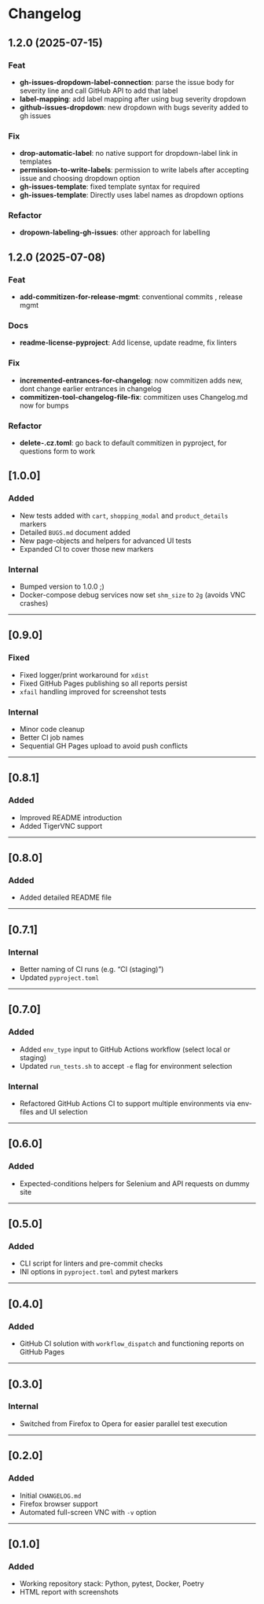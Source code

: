 # Changelog


## 1.2.0 (2025-07-15)

### Feat

- **gh-issues-dropdown-label-connection**: parse the issue body for severity line and call GitHub API to add that label
- **label-mapping**: add label mapping after using bug severity dropdown
- **github-issues-dropdown**: new dropdown with bugs severity added to gh issues

### Fix

- **drop-automatic-label**: no native support for dropdown-label link in templates
- **permission-to-write-labels**: permission to write labels after accepting issue and choosing dropdown option
- **gh-issues-template**: fixed template syntax for required
- **gh-issues-template**: Directly uses label names as dropdown options

### Refactor

- **dropown-labeling-gh-issues**: other approach for labelling

## 1.2.0 (2025-07-08)

### Feat

- **add-commitizen-for-release-mgmt**: conventional commits , release mgmt

### Docs
- **readme-license-pyproject**: Add license, update readme, fix linters

### Fix
- **incremented-entrances-for-changelog**: now commitizen adds new, dont change earlier entrances in changelog
- **commitizen-tool-changelog-file-fix**: commitizen uses Changelog.md now for bumps

### Refactor

- **delete-.cz.toml**: go back to default commitizen in pyproject, for questions form to work

## [1.0.0]

### Added
- New tests added with `cart`, `shopping_modal` and `product_details` markers  
- Detailed `BUGS.md` document added  
- New page-objects and helpers for advanced UI tests  
- Expanded CI to cover those new markers

### Internal
- Bumped version to 1.0.0 ;)  
- Docker-compose debug services now set `shm_size` to `2g` (avoids VNC crashes)  

---

## [0.9.0]

### Fixed
- Fixed logger/print workaround for `xdist`  
- Fixed GitHub Pages publishing so all reports persist  
- `xfail` handling improved for screenshot tests

### Internal
- Minor code cleanup  
- Better CI job names  
- Sequential GH Pages upload to avoid push conflicts

---

## [0.8.1]

### Added
- Improved README introduction  
- Added TigerVNC support

---

## [0.8.0]

### Added
- Added detailed README file

---

## [0.7.1]

### Internal
- Better naming of CI runs (e.g. “CI (staging)”)  
- Updated `pyproject.toml`

---

## [0.7.0]

### Added
- Added `env_type` input to GitHub Actions workflow (select local or staging)  
- Updated `run_tests.sh` to accept `-e` flag for environment selection

### Internal
- Refactored GitHub Actions CI to support multiple environments via env-files and UI selection

---

## [0.6.0]

### Added
- Expected-conditions helpers for Selenium and API requests on dummy site

---

## [0.5.0]

### Added
- CLI script for linters and pre-commit checks  
- INI options in `pyproject.toml` and pytest markers

---

## [0.4.0]

### Added
- GitHub CI solution with `workflow_dispatch` and functioning reports on GitHub Pages

---

## [0.3.0]

### Internal
- Switched from Firefox to Opera for easier parallel test execution

---

## [0.2.0]

### Added
- Initial `CHANGELOG.md`  
- Firefox browser support  
- Automated full-screen VNC with `-v` option

---

## [0.1.0]

### Added
- Working repository stack: Python, pytest, Docker, Poetry  
- HTML report with screenshots
